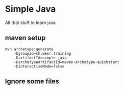 # Simple Java 

All that stuff to learn java

## maven setup
```shell script
mvn archetype:generate 
	-DgroupId=ch.wesr.training
	-DartifactId=simple-java
	-DarchetypeArtifactId=maven-archetype-quickstart
	-DinteractiveMode=false
```

## Ignore some files
